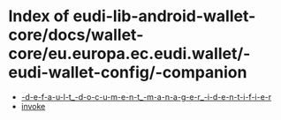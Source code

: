 # Index of eudi-lib-android-wallet-core/docs/wallet-core/eu.europa.ec.eudi.wallet/-eudi-wallet-config/-companion

- [-d-e-f-a-u-l-t_-d-o-c-u-m-e-n-t_-m-a-n-a-g-e-r_-i-d-e-n-t-i-f-i-e-r](/eudi-lib-android-wallet-core/docs/wallet-core/eu.europa.ec.eudi.wallet/-eudi-wallet-config/-companion/-d-e-f-a-u-l-t_-d-o-c-u-m-e-n-t_-m-a-n-a-g-e-r_-i-d-e-n-t-i-f-i-e-r/)
- [invoke](/eudi-lib-android-wallet-core/docs/wallet-core/eu.europa.ec.eudi.wallet/-eudi-wallet-config/-companion/invoke/)